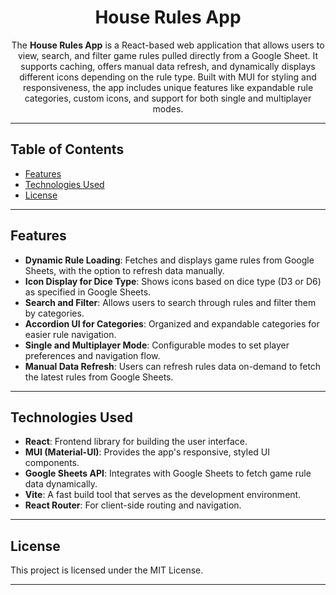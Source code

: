 <h1 align="center">House Rules App</h1>

<p align="center">
  The <strong>House Rules App</strong> is a React-based web application that allows users to view, search, and filter game rules pulled directly from a Google Sheet. It supports caching, offers manual data refresh, and dynamically displays different icons depending on the rule type. Built with MUI for styling and responsiveness, the app includes unique features like expandable rule categories, custom icons, and support for both single and multiplayer modes.
</p>

---

<h2>Table of Contents</h2>
<ul>
  <li><a href="#features">Features</a></li>
  <li><a href="#technologies-used">Technologies Used</a></li>
  <li><a href="#license">License</a></li>
</ul>

---

<h2 id="features">Features</h2>
<ul>
  <li><strong>Dynamic Rule Loading</strong>: Fetches and displays game rules from Google Sheets, with the option to refresh data manually.</li>
  <li><strong>Icon Display for Dice Type</strong>: Shows icons based on dice type (D3 or D6) as specified in Google Sheets.</li>
  <li><strong>Search and Filter</strong>: Allows users to search through rules and filter them by categories.</li>
  <li><strong>Accordion UI for Categories</strong>: Organized and expandable categories for easier rule navigation.</li>
  <li><strong>Single and Multiplayer Mode</strong>: Configurable modes to set player preferences and navigation flow.</li>
  <li><strong>Manual Data Refresh</strong>: Users can refresh rules data on-demand to fetch the latest rules from Google Sheets.</li>
</ul>

---

<h2 id="technologies-used">Technologies Used</h2>
<ul>
  <li><strong>React</strong>: Frontend library for building the user interface.</li>
  <li><strong>MUI (Material-UI)</strong>: Provides the app's responsive, styled UI components.</li>
  <li><strong>Google Sheets API</strong>: Integrates with Google Sheets to fetch game rule data dynamically.</li>
  <li><strong>Vite</strong>: A fast build tool that serves as the development environment.</li>
  <li><strong>React Router</strong>: For client-side routing and navigation.</li>
</ul>

---

<h2 id="license">License</h2>
<p>This project is licensed under the MIT License.</p>

---
